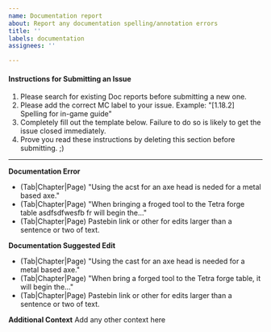 ```yaml
---
name: Documentation report
about: Report any documentation spelling/annotation errors
title: ''
labels: documentation
assignees: ''

---
```


#### Instructions for Submitting an Issue
1. Please search for existing Doc reports before submitting a new one.
2. Please add the correct MC<version> label to your issue. Example: "[1.18.2] Spelling for in-game guide"
3. Completely fill out the template below. Failure to do so is likely to get the issue closed immediately.
4. Prove you read these instructions by deleting this section before submitting. ;)
---
**Documentation Error**
 - (Tab|Chapter|Page) "Using the acst for an axe head is neded for a metal based axe."
 - (Tab|Chapter|Page) "When bringing a froged tool to the Tetra forge table asdfsdfwesfb fr will begin the..." 
 - (Tab|Chapter|Page) Pastebin link or other for edits larger than a sentence or two of text.

**Documentation Suggested Edit**
 - (Tab|Chapter|Page) "Using the cast for an axe head is needed for a metal based axe."
 - (Tab|Chapter|Page) "When bring a forged tool to the Tetra forge table, it will begin the..."
 - (Tab|Chapter|Page) Pastebin link or other for edits larger than a sentence or two of text.

**Additional Context**
Add any other context here
